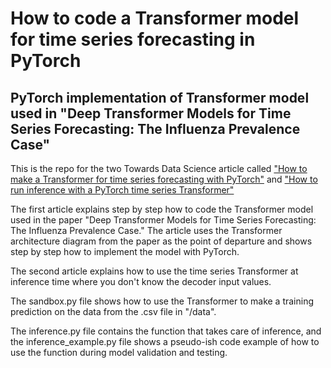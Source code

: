 # How to code a Transformer model for time series forecasting in PyTorch
## PyTorch implementation of Transformer model used in "Deep Transformer Models for Time Series Forecasting: The Influenza Prevalence Case"

This is the repo for the two Towards Data Science article called ["How to make a Transformer for time series forecasting with PyTorch"](https://kaspergroesludvigsen.medium.com/how-to-make-a-pytorch-transformer-for-time-series-forecasting-69e073d4061e) and ["How to run inference with a PyTorch time series Transformer"]("https://medium.com/towards-data-science/how-to-run-inference-with-a-pytorch-time-series-transformer-394fd6cbe16c")

The first article explains step by step how to code the Transformer model used in the paper "Deep Transformer Models for Time Series Forecasting: The Influenza Prevalence Case." The article uses the Transformer architecture diagram from the paper as the point of departure and shows step by step how to implement the model with PyTorch.

The second article explains how to use the time series Transformer at inference time where you don't know the decoder input values.

The sandbox.py file shows how to use the Transformer to make a training prediction on the data from the .csv file in "/data".

The inference.py file contains the function that takes care of inference, and the inference_example.py file shows a pseudo-ish code example of how to use the function during model validation and testing. 

